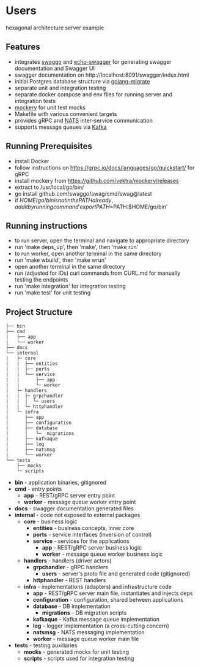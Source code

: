 # Users
hexagonal architecture server example

## Features
- integrates [swaggo](https://github.com/swaggo/swag) and [echo-swagger](github.com/swaggo/echo-swagger) for generating swagger documentation and Swagger UI
- swagger documentation on http://localhost:8091/swagger/index.html
- initial Postgres database structure via [golang-migrate](https://github.com/golang-migrate/migrate)
- separate unit and integration testing
- separate docker compose and env files for running server and integration tests
- [mockery](https://github.com/vektra/mockery) for unit test mocks
- Makefile with various convenient targets
- provides gRPC and [NATS](github.com/nats-io/nats.go) inter-service communication
- supports message queues via [Kafka](https://github.com/confluentinc/confluent-kafka-go/)

## Running Prerequisites
- install Docker
- follow instructions on https://grpc.io/docs/languages/go/quickstart/ for gRPC
- install mockery from https://github.com/vektra/mockery/releases
- extract to /usr/local/go/bin/
- go install github.com/swaggo/swag/cmd/swag@latest
- if $HOME/go/bin is not in the PATH already, add it by running command 'export PATH=$PATH:$HOME/go/bin'

## Running instructions
- to run server, open the terminal and navigate to appropriate directory
- run 'make deps_up', then 'make', then 'make run'
- to run worker, open another terminal in the same directory
- run 'make wbuild', then 'make wrun'
- open another terminal in the same directory
- run (adjusted for IDs) curl commands from CURL.md for manually testing the endpoints
- run 'make integration' for integration testing
- run 'make test' for unit testing

## Project Structure

```
├── bin
├── cmd
|   ├── app
|   └── worker
├── docs
└── internal
|   ├─ core
|   |  ├── entities
|   |  ├── ports
|   |  └── service
|   |      ├── app
|   |      └─ worker
|   ├─ handlers
|   |  ├─ grpchandler
|   |  |  └─ users
|   |  └─ httphandler
|   └─ infra
|      ├── app
|      ├── configuration
|      ├── database
|      |   └─  migrations
|      ├── kafkaque
|      ├── log
|      ├── natsmsg
|      └── worker
└── tests
    ├── mocks
    └─ scripts
```

- **bin** - application binaries, gitignored
- **cmd** - entry points
  - **app** - REST/gRPC server entry point
  - **worker** - message queue worker entry point
- **docs** - swagger documentation generated files
- **internal** - code not exposed to external packages
  - **core** - business logic
    - **entities** - business concepts, inner core
    - **ports** -  service interfaces (inversion of control)
    - **service** - services for the applications
      - **app** - REST/gRPC server business logic
      - **worker** - message queue worker business logic
  - **handlers** - handlers (driver actors)
    - **grpchandler** - gRPC handlers
      - **users** - server's proto file and generated code (gitignored)
    - **httphandler** - REST handlers
  - **infra** - implementations (adapters) and infrastructure code
    - **app** - REST/gRPC server main file, instantiates and injects deps
    - **configuration** - configuration, shared between applications
    - **database** - DB implementation
      - **migrations** - DB migration scripts
    - **kafkaque** - Kafka message queue implementation
    - **log** - logger implementation (a cross-cutting concern)
    - **natsmsg** - NATS messaging implementation
    - **worker** - message queue worker main file
- **tests** - testing auxiliaries
  - **mocks** - generated mocks for unit testing
  - **scripts** - scripts used for integration testing

